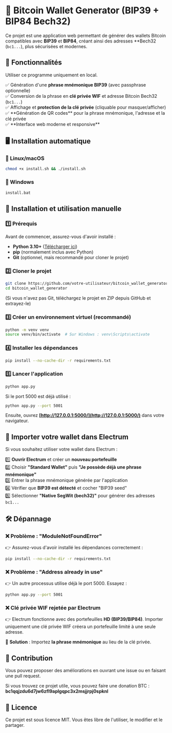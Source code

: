 # 🚀 Bitcoin Wallet Generator (BIP39 + BIP84 Bech32)

Ce projet est une application web permettant de générer des wallets Bitcoin compatibles avec **BIP39** et **BIP84**, créant ainsi des adresses \*\*Bech32 (`bc1...`), plus sécurisées et modernes.

## 📌 Fonctionnalités

Utiliser ce programme uniquement en local.

✅ Génération d'une **phrase mnémonique BIP39** (avec passphrase optionnelle)\
✅ Conversion de la phrase en **clé privée WIF** et adresse Bitcoin Bech32 (`bc1...`)
<br>
✅ Affichage et **protection de la clé privée** (cliquable pour masquer/afficher)\
✅ **Génération de QR codes\*\* pour la phrase mnémonique, l'adresse et la clé privée\
✅ \*\*Interface web moderne et responsive\*\*

## 🖥 Installation automatique

### 🔹 Linux/macOS

```bash
chmod +x install.sh && ./install.sh
```

### 🔹 Windows

```bat
install.bat
```

## 🔧 Installation et utilisation manuelle

### 1️⃣ Prérequis

Avant de commencer, assurez-vous d'avoir installé :

- **Python 3.10+** ([Télécharger ici](https://www.python.org/downloads/))
- **pip** (normalement inclus avec Python)
- **Git** (optionnel, mais recommandé pour cloner le projet)

### 2️⃣ Cloner le projet

```bash
git clone https://github.com/votre-utilisateur/bitcoin_wallet_generator.git
cd bitcoin_wallet_generator
```

(Si vous n'avez pas Git, téléchargez le projet en ZIP depuis GitHub et extrayez-le)

### 3️⃣ Créer un environnement virtuel (recommandé)

```bash
python -m venv venv
source venv/bin/activate  # Sur Windows : venv\Scripts\activate
```

### 4️⃣ Installer les dépendances

```bash
pip install --no-cache-dir -r requirements.txt
```

### 5️⃣ Lancer l'application

```bash
python app.py
```

Si le port 5000 est déjà utilisé :

```bash
python app.py --port 5001
```

Ensuite, ouvrez **[http://127.0.0.1:5000/](http://127.0.0.1:5000/)** dans votre navigateur.

## 🔄 Importer votre wallet dans Electrum

Si vous souhaitez utiliser votre wallet dans Electrum :

1️⃣ **Ouvrir Electrum** et créer un **nouveau portefeuille** <br>
2️⃣ Choisir **"Standard Wallet"** puis **"Je possède déjà une phrase mnémonique"** <br>
3️⃣ Entrer la phrase mnémonique générée par l'application <br>
4️⃣ Vérifier que **BIP39 est détecté** et cocher "BIP39 seed" <br>
5️⃣ Sélectionner **"Native SegWit (bech32)"** pour générer des adresses `bc1...`

## 🛠 Dépannage

### ❌ **Problème : "ModuleNotFoundError"**

👉 Assurez-vous d'avoir installé les dépendances correctement :

```bash
pip install --no-cache-dir -r requirements.txt
```

### ❌ **Problème : "Address already in use"**

👉 Un autre processus utilise déjà le port 5000. Essayez :

```bash
python app.py --port 5001
```

### ❌ **Clé privée WIF rejetée par Electrum**

👉 Electrum fonctionne avec des portefeuilles **HD (BIP39/BIP84)**. Importer uniquement une clé privée WIF créera un portefeuille limité à une seule adresse.

🔹 **Solution** : Importez **la phrase mnémonique** au lieu de la clé privée.

## 🤝 Contribution

Vous pouvez proposer des améliorations en ouvrant une issue ou en faisant une pull request.

Si vous trouvez ce projet utile, vous pouvez faire une donation BTC : **bc1qqjzdu6d7jw6zfl9aplgqpc3x2msjjrpj0spknl**

## 📝 Licence

Ce projet est sous licence MIT. Vous êtes libre de l'utiliser, le modifier et le partager.

